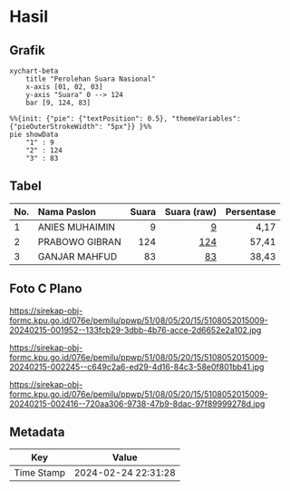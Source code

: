 # Hasil

## Grafik

```mermaid
xychart-beta
    title "Perolehan Suara Nasional"
    x-axis [01, 02, 03]
    y-axis "Suara" 0 --> 124
    bar [9, 124, 83]
```

```mermaid
%%{init: {"pie": {"textPosition": 0.5}, "themeVariables": {"pieOuterStrokeWidth": "5px"}} }%%
pie showData
    "1" : 9
    "2" : 124
    "3" : 83
```

## Tabel

| No. | Nama Paslon    | Suara | Suara (raw) | Persentase |
|:--- |:-------------- | -----:| -----------:| ----------:|
| 1   | ANIES MUHAIMIN | 9     | [9][p-1]    | 4,17       |
| 2   | PRABOWO GIBRAN | 124   | [124][p-2]  | 57,41      |
| 3   | GANJAR MAHFUD  | 83    | [83][p-3]   | 38,43      |


[p-1]: https://github.com/gigit-pemilu/pemilu-2024/blob/main/pilpres/hitung-suara/sub/51-bali/sub/08-buleleng/sub/05-sukasada/sub/2015-kayuputih/sub/009-tps/sub/paslon-1.txt
[p-2]: https://github.com/gigit-pemilu/pemilu-2024/blob/main/pilpres/hitung-suara/sub/51-bali/sub/08-buleleng/sub/05-sukasada/sub/2015-kayuputih/sub/009-tps/sub/paslon-2.txt
[p-3]: https://github.com/gigit-pemilu/pemilu-2024/blob/main/pilpres/hitung-suara/sub/51-bali/sub/08-buleleng/sub/05-sukasada/sub/2015-kayuputih/sub/009-tps/sub/paslon-3.txt

## Foto C Plano

https://sirekap-obj-formc.kpu.go.id/076e/pemilu/ppwp/51/08/05/20/15/5108052015009-20240215-001952--133fcb29-3dbb-4b76-acce-2d6652e2a102.jpg

https://sirekap-obj-formc.kpu.go.id/076e/pemilu/ppwp/51/08/05/20/15/5108052015009-20240215-002245--c649c2a6-ed29-4d16-84c3-58e0f801bb41.jpg

https://sirekap-obj-formc.kpu.go.id/076e/pemilu/ppwp/51/08/05/20/15/5108052015009-20240215-002416--720aa306-9738-47b9-8dac-97f89999278d.jpg


## Metadata

| Key        | Value               |
| ---------- | ------------------- |
| Time Stamp | 2024-02-24 22:31:28 |




